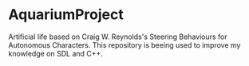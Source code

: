 # AquariumProject
Artificial life based on Craig W. Reynolds's Steering Behaviours for Autonomous Characters. This repository is beeing used to improve my knowledge on SDL and C++.

